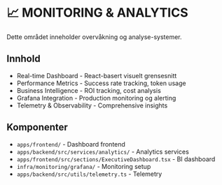 # 📈 MONITORING & ANALYTICS

Dette området inneholder overvåkning og analyse-systemer.

## Innhold
- Real-time Dashboard - React-basert visuelt grensesnitt
- Performance Metrics - Success rate tracking, token usage
- Business Intelligence - ROI tracking, cost analysis
- Grafana Integration - Production monitoring og alerting
- Telemetry & Observability - Comprehensive insights

## Komponenter
- `apps/frontend/` - Dashboard frontend
- `apps/backend/src/services/analytics/` - Analytics services
- `apps/frontend/src/sections/ExecutiveDashboard.tsx` - BI dashboard
- `infra/monitoring/grafana/` - Monitoring setup
- `apps/backend/src/utils/telemetry.ts` - Telemetry